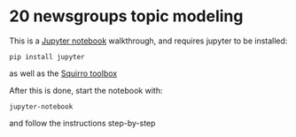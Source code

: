 # 20 newsgroups topic modeling

This is a [Jupyter notebook](http://jupyter.org/) walkthrough, and requires jupyter to be installed:

    pip install jupyter

as well as the [Squirro toolbox](https://squirro.atlassian.net/wiki/spaces/DOC/pages/159809602/Install+Squirro+Toolbox+on+Python)

After this is done, start the notebook with:

    jupyter-notebook

and follow the instructions step-by-step
